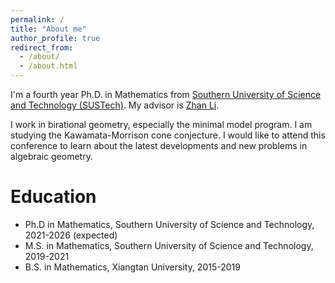 ```yaml
---
permalink: /
title: "About me"
author_profile: true
redirect_from: 
  - /about/
  - /about.html
---
```


I'm a fourth year Ph.D. in Mathematics from [Southern University of Science and Technology (SUSTech)](http://www.sustech.edu.cn/en/). My advisor is [Zhan Li](https://math.sustech.edu.cn/c/lizhan?lang=en). 

I work in birational geometry, especially the minimal model program. I am studying the Kawamata-Morrison cone conjecture. I would like to attend this conference to learn about the latest developments and new problems in algebraic geometry.

Education
======
* Ph.D in Mathematics, Southern University of Science and Technology, 2021-2026 (expected)
* M.S. in Mathematics, Southern University of Science and Technology, 2019-2021
* B.S. in Mathematics, Xiangtan University, 2015-2019
